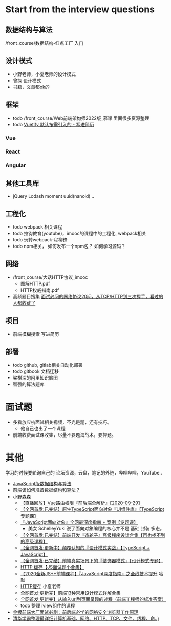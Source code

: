 # Start from the interview questions


## 数据结构与算法
/front_course/数据结构-红点工厂  入门



## 设计模式
* 小野老师，小夏老师的设计模式
* 曾探 设计模式
* 书籍，文章都ok的

## 框架
* todo /front_course/Web前端架构师2022版_慕课  里面很多资源整理
* todo [Vuetify 默认按需引入的 - 写进简历](https://www.bilibili.com/video/BV1ZY411t7pA?spm_id_from=333.337.search-card.all.click)
### Vue
### React
### Angular

## 其他工具库
* jQuery Lodash moment uuid(nanoid) ..

## 工程化
* todo webpack 相关课程
* todo 拉钩教育(youtube)，imooc的课程中的工程化, webpack相关
* todo 玩转webpack-程柳锋  
* todo npm相关， 如何发布一个npm包？ 如何学习源码？

## 网络
* /front_course/大话HTTP协议_imooc
  * 图解HTTP.pdf
  * HTTP权威指南.pdf
* 高频题目搜集
[面试必问的网络协议20问，从TCP/HTTP到三次握手，看过的人都收藏了](https://www.bilibili.com/video/BV1AL4y1F7GD?spm_id_from=333.337.search-card.all.click)

## 项目
* 前端模糊搜索 写进简历

## 部署
* todo github, gitlab相关自动化部署
* todo gitbook 文档迁移
* 粱棋深的阿里知识脑图
* 智强的算法题库

# 面试题
* 多看放应杭面试相关视频，不光是题，还有技巧。
  * 他自己也出了一个课程
* 前端收费面试课收集，尽量不要题海战术，要押题。

# 其他
学习的时候要轮询自己的 论坛资源，云盘，笔记的外链，哔哩哔哩，YouTube..

* [JavaScript版数据结构与算法](https://coding.imooc.com/class/chapter/446.html#Anchor)
* [前端该如何准备数据结构和算法？](https://juejin.cn/post/6844903919722692621#heading-17)
* 小野森森
  * [【直播回放】Vue路由权限『前后端全解析』【2020-09-29】](https://www.bilibili.com/video/BV11A411J7z5?spm_id_from=333.999.0.0)
  * [【全网首发:已完结】原生TypeScript面向对象『UI组件库』【TypeScript专题课】](https://www.bilibili.com/video/BV1rZ4y137xN?spm_id_from=333.999.0.0)
  * [『JavaScript面向对象』全网最深度指南 + 案例【专题课】](https://www.bilibili.com/video/BV1i54y1v7bE?spm_id_from=333.999.0.0)
    * 美女 SchelleyYuki 说了面向对象编程的核心并不是 基础 封装 多态。
  * [【全网首发:已完结】前端开发『造轮子』高级程序设计合集【再也找不到的高级课程】](https://www.bilibili.com/video/BV1xv411s7UD?spm_id_from=333.999.0.0)
  * [【全网首发:更新中】颠覆认知的『设计模式实战』【TypeScript + JavaScript】](https://www.bilibili.com/video/BV1Py4y1D7TA?spm_id_from=333.999.0.0)
  * [【全网首发:已完结】前端真实场景下的『装饰器模式』【设计模式专题】](https://www.bilibili.com/video/BV18K411V7W9?spm_id_from=333.999.0.0)
  * [HTTP 缓存【JS面试题小合集】](https://www.bilibili.com/video/BV17Q4y127We?spm_id_from=333.999.0.0)
  * [【2020全新JS++前端课程】『JavaScript深度指南』之全线技术提升](https://www.bilibili.com/video/BV1x441167iH?spm_id_from=333.999.0.0)
哈默
  * [HTTP缓存](https://space.bilibili.com/492976859/search/video?keyword=http)
小夏老师
  * [全网首发:更新完】前端13种常用设计模式详解合集](https://www.bilibili.com/video/BV1UL4y1h7W9?spm_id_from=333.999.0.0)
  * [全网首发:更新完】从输入url到页面呈现的过程（前端工程师的标准答案）](https://www.bilibili.com/video/BV1M5411S7DF?spm_id_from=333.337.search-card.all.click)
  * todo 整理 iview组件的课程
* [金镀前端大厂面试必刷：前后端必学的网络安全浏览器工作原理](https://www.bilibili.com/video/BV1UL41157hP?spm_id_from=333.337.search-card.all.click)
* [清华学霸整理最详细计算机基础、网络、HTTP、TCP、文件、线程、命..)](https://www.bilibili.com/video/BV1vu411k7mn?spm_id_from=333.337.search-card.all.click)